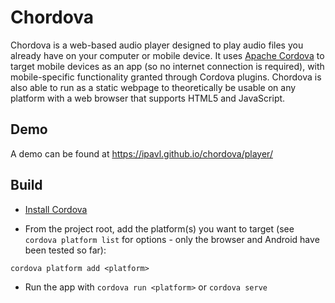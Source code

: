Chordova
========

Chordova is a web-based audio player designed to play audio files you already have on your computer or mobile device. It uses [Apache Cordova](https://cordova.apache.org) to target mobile devices as an app (so no internet connection is required), with mobile-specific functionality granted through Cordova plugins. Chordova is also able to run as a static webpage to theoretically be usable on any platform with a web browser that supports HTML5 and JavaScript.

Demo
----

A demo can be found at https://ipavl.github.io/chordova/player/

Build
-----

* [Install Cordova](https://cordova.apache.org/#getstarted)

* From the project root, add the platform(s) you want to target (see `cordova platform list` for options - only the browser and Android have been tested so far):
```
cordova platform add <platform>
```

* Run the app with `cordova run <platform>` or `cordova serve`
